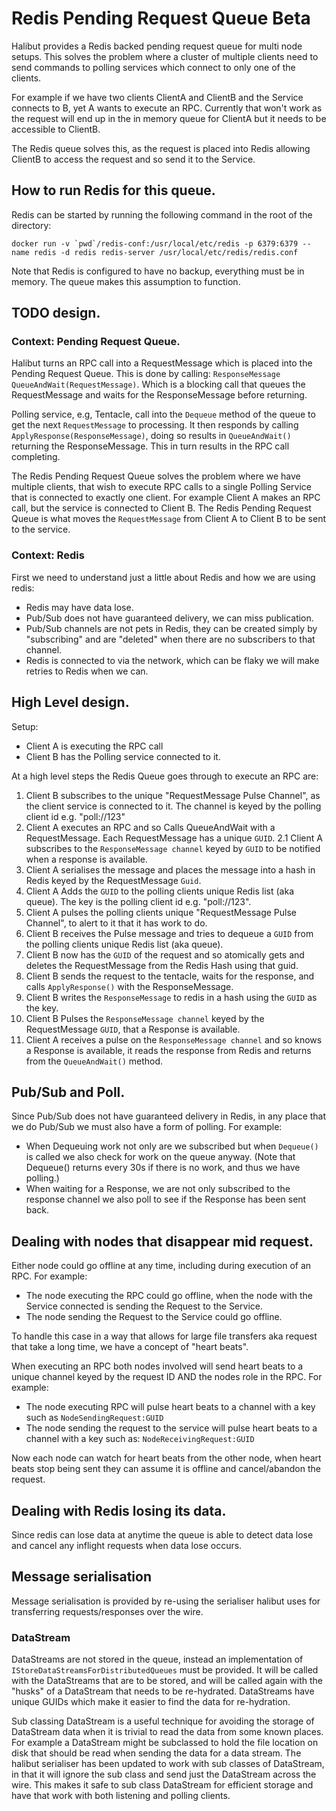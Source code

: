 # Redis Pending Request Queue Beta

Halibut provides a Redis backed pending request queue for multi node setups. This solves the problem where 
a cluster of multiple clients need to send commands to polling services which connect to only one of the
clients. 

For example if we have two clients ClientA and ClientB and the Service connects to B, yet A wants
to execute an RPC. Currently that won't work as the request will end up in the in memory queue for ClientA
but it needs to be accessible to ClientB.

The Redis queue solves this, as the request is placed into Redis allowing ClientB to access the request and
so send it to the Service.

## How to run Redis for this queue.

Redis can be started by running the following command in the root of the directory:

```
docker run -v `pwd`/redis-conf:/usr/local/etc/redis -p 6379:6379 --name redis -d redis redis-server /usr/local/etc/redis/redis.conf
```

Note that Redis is configured to have no backup, everything must be in memory. The queue makes this assumption to function.

## TODO design.

### Context: Pending Request Queue.

Halibut turns an RPC call into a RequestMessage which is placed into the Pending Request Queue. This is done by calling: `ResponseMessage QueueAndWait(RequestMessage)`. Which is a blocking call that queues the RequestMessage and waits for the ResponseMessage before returning.

Polling service, e.g, Tentacle, call into the `Dequeue` method of the queue to get the next `RequestMessage` to processing. It then responds by calling `ApplyResponse(ResponseMessage)`, doing so results in `QueueAndWait()` returning the ResponseMessage. This in turn results in the RPC call completing.

The Redis Pending Request Queue solves the problem where we have multiple clients, that wish to execute RPC calls to a single Polling Service that is connected to exactly one client. For example Client A makes an RPC call, but the service is connected to Client B. The Redis Pending Request Queue is what moves the `RequestMessage` from Client A to Client B to be sent to the service.

### Context: Redis

First we need to understand just a little about Redis and how we are using redis:
 - Redis may have data lose.
 - Pub/Sub does not have guaranteed delivery, we can miss publication.
 - Pub/Sub channels are not pets in Redis, they can be created simply by "subscribing" and are "deleted" when there are no subscribers to that channel. 
 - Redis is connected to via the network, which can be flaky we will make retries to Redis when we can.

## High Level design.

Setup: 
 - Client A is executing the RPC call
 - Client B  has the Polling service connected to it.

At a high level steps the Redis Queue goes through to execute an RPC are:

 1. Client B subscribes to the unique "RequestMessage Pulse Channel", as the client service is connected to it. The channel is keyed by the polling client id e.g. "poll://123"
 2. Client A executes an RPC and so Calls QueueAndWait with a RequestMessage. Each RequestMessage has a unique `GUID`.
 2.1 Client A subscribes to the `ResponseMessage channel` keyed by `GUID` to be notified when a response is available.
 3. Client A serialises the message and places the message into a hash in Redis keyed by the RequestMessage `Guid`.
 4. Client A Adds the `GUID` to the polling clients unique Redis list (aka queue). The key is the polling client id e.g. "poll://123".
 5. Client A pulses the polling clients unique "RequestMessage Pulse Channel", to alert to it that it has work to do.
 6. Client B receives the Pulse message and tries to dequeue a `GUID` from the polling clients unique Redis list (aka queue).
 7. Client B now has the `GUID` of the request and so atomically gets and deletes the RequestMessage from the Redis Hash using that guid.
 8. Client B sends the request to the tentacle, waits for the response, and calls `ApplyResponse()` with the ResponseMessage.
 9. Client B writes the `ResponseMessage` to redis in a hash using the `GUID` as the key.
 10. Client B Pulses the `ResponseMessage channel` keyed by the RequestMessage `GUID`, that a Response is available.
 11. Client A receives a pulse on the `ResponseMessage channel` and so knows a Response is available, it reads the response from Redis and returns from the `QueueAndWait()` method.    


## Pub/Sub and Poll.

Since Pub/Sub does not have guaranteed delivery in Redis, in any place that we do Pub/Sub we must also have a form of polling. For example:
 - When Dequeuing work not only are we subscribed but when `Dequeue()` is called we also check for work on the queue anyway. (Note that Dequeue() returns every 30s if there is no work, and thus we have polling.)
 - When waiting for a Response, we are not only subscribed to the response channel we also poll to see if the Response has been sent back.

## Dealing with nodes that disappear mid request.

Either node could go offline at any time, including during execution of an RPC. For example:
 - The node executing the RPC could go offline, when the node with the Service connected is sending the Request to the Service.
 - The node sending the Request to the Service could go offline.

To handle this case in a way that allows for large file transfers aka request that take a long time, we have a concept of "heart beats".

When executing an RPC both nodes involved will send heart beats to a unique channel keyed by the request ID AND the nodes role in the RPC. For example:
- The node executing RPC will pulse heart beats to a channel with a key such as `NodeSendingRequest:GUID`
- The node sending the request to the service will pulse heart beats to a channel with a key such as: `NodeReceivingRequest:GUID`

Now each node can watch for heart beats from the other node, when heart beats stop being sent they can assume it is offline and cancel/abandon the request.

## Dealing with Redis losing its data.

Since redis can lose data at anytime the queue is able to detect data lose and cancel any inflight requests when data lose occurs.

## Message serialisation

Message serialisation is provided by re-using the serialiser halibut uses for transferring requests/responses over the wire.


### DataStream

DataStreams are not stored in the queue, instead an implementation of `IStoreDataStreamsForDistributedQueues` must be provided. It will be called with the DataStreams that are to be stored, and will be called again with the "husks" of a DataStream that needs to be re-hydrated. DataStreams have unique GUIDs which make it easier to find the data for re-hydration.

Sub classing DataStream is a useful technique for avoiding the storage of DataStream data when it is trivial to read the data from some known places. For example a DataStream might be subclassed to hold the file location on disk that should be read when sending the data for a data stream. The halibut serialiser has been updated to work with sub classes of DataStream, in that it will ignore the sub class and send just the DataStream across the wire. This makes it safe to sub class DataStream for efficient storage and have that work with both listening and polling clients.
